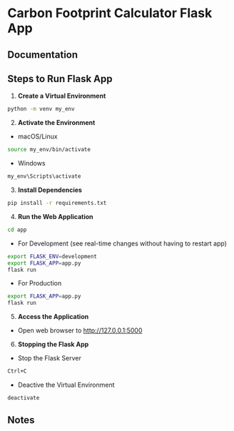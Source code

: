 # Carbon Footprint Calculator Flask App

## Documentation
<!--Add Project info-->

## Steps to Run Flask App

1. **Create a Virtual Environment**
```bash
python -m venv my_env
```
 
2. **Activate the Environment**
- macOS/Linux
```bash
source my_env/bin/activate
```
- Windows
```bash
my_env\Scripts\activate
```
 
3. **Install Dependencies**
```bash
pip install -r requirements.txt
```
 
4. **Run the Web Application**
```bash
cd app
```

- For Development (see real-time changes without having to restart app)
```bash
export FLASK_ENV=development
export FLASK_APP=app.py     
flask run
```

- For Production
```bash
export FLASK_APP=app.py
flask run
```
 
5. **Access the Application**
- Open web browser to http://127.0.0.1:5000
 
6. **Stopping the Flask App**
- Stop the Flask Server
```bash
Ctrl+C
```

- Deactive the Virtual Environment
```bash
deactivate
```

## Notes
<!--Feel free to add additional notes-->
